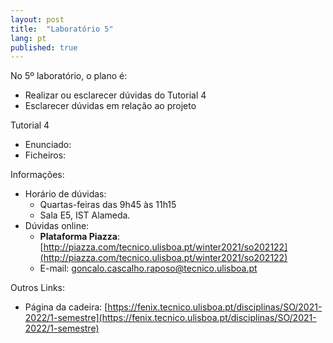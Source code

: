 ```yaml
---
layout: post
title:  "Laboratório 5"
lang: pt
published: true
---
```


No 5º laboratório, o plano é:
- Realizar ou esclarecer dúvidas do Tutorial 4
- Esclarecer dúvidas em relação ao projeto

Tutorial 4
- Enunciado: 
- Ficheiros:

Informações:
- Horário de dúvidas:
	- Quartas-feiras das 9h45 às 11h15
	- Sala E5, IST Alameda.
- Dúvidas online:
	- **Plataforma Piazza**: [http://piazza.com/tecnico.ulisboa.pt/winter2021/so202122](http://piazza.com/tecnico.ulisboa.pt/winter2021/so202122)
	- E-mail: [goncalo.cascalho.raposo@tecnico.ulisboa.pt](mailto:goncalo.cascalho.raposo@tecnico.ulisboa.pt)

Outros Links:
- Página da cadeira: [https://fenix.tecnico.ulisboa.pt/disciplinas/SO/2021-2022/1-semestre](https://fenix.tecnico.ulisboa.pt/disciplinas/SO/2021-2022/1-semestre)
